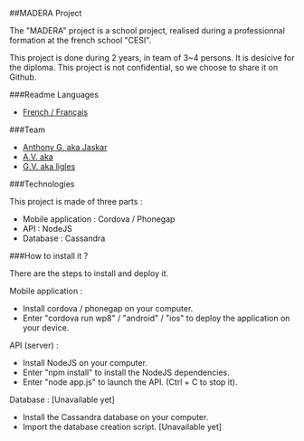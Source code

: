 ##MADERA Project


The "MADERA" project is a school project, realised during a professionnal formation at the french school "CESI".

This project is done during 2 years, in team of 3~4 persons. It is desicive for the diploma. This project is not confidential, so we choose to share it on Github.


###Readme Languages

* [French / Français](https://github.com/ligles/madera/blob/master/README_FR.md)


###Team

* [Anthony G. aka Jaskar](https://github.com/Jaskar)
* [A.V. aka](https://github.com/anais49)
* [G.V. aka ligles](https://github.com/ligles)


###Technologies

This project is made of three parts :
* Mobile application : Cordova / Phonegap
* API : NodeJS
* Database : Cassandra

	
###How to install it ?

There are the steps to install and deploy it.


Mobile application :
* Install cordova / phonegap on your computer.
* Enter "cordova run wp8" / "android" / "ios" to deploy the application on your device.


API (server) :
* Install NodeJS on your computer.
* Enter "npm install" to install the NodeJS dependencies.
* Enter "node app.js" to launch the API. (Ctrl + C to stop it).


Database : [Unavailable yet]
* Install the Cassandra database on your computer.
* Import the database creation script. [Unavailable yet]